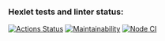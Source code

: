 ### Hexlet tests and linter status:
[![Actions Status](https://github.com/alXmas/backend-project-lvl1/workflows/hexlet-check/badge.svg)](https://github.com/alXmas/backend-project-lvl1/actions)
[![Maintainability](https://api.codeclimate.com/v1/badges/a99a88d28ad37a79dbf6/maintainability)](https://codeclimate.com/github/codeclimate/codeclimate/maintainability)
[![Node CI](https://github.com/alXmas/backend-project-lvl1/workflows/Node.js/badge.svg)](https://github.com/alXmas/backend-project-lvl1/actions/)
